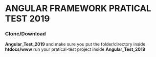 # ANGULAR FRAMEWORK PRATICAL TEST 2019

### Clone/Download ### 
**Angular_Test_2019** and make sure you put the folder/directory inside **htdocs/www** run your pratical-test project inside **Angular_Test_2019**